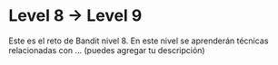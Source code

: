 # Level 8 → Level 9
Este es el reto de Bandit nivel 8. En este nivel se aprenderán técnicas relacionadas con ... (puedes agregar tu descripción)
